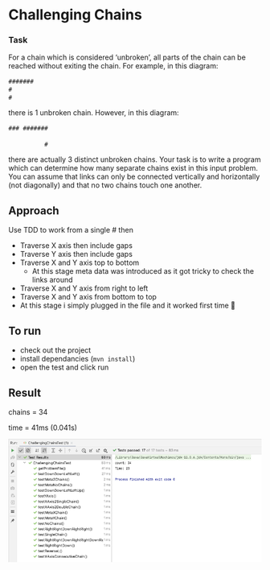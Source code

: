 # Challenging Chains
### Task

For a chain which is considered ‘unbroken’, all parts of the chain can be reached without exiting the chain. For example, in this diagram:
```
#######
#
#
```

there is 1 unbroken chain. However, in this diagram:
```
### #######

          #
```
there are actually 3 distinct unbroken chains.
Your task is to write a program which can determine how many separate chains exist in this input problem. You can assume that links can only be connected vertically and horizontally (not diagonally) and that no two chains touch one another.

## Approach
 Use TDD to work from a single # then
  - Traverse X axis then include gaps
  - Traverse Y axis then include gaps
  - Traverse X and Y axis top to bottom
    - At this stage meta data was introduced as it got tricky to check the links around
  - Traverse X and Y axis from right to left
  - Traverse X and Y axis from bottom to top
  - At this stage i simply plugged in the file and it worked first time 💪

## To run
- check out the project
- install dependancies (`mvn install`)
- open the test and click run

## Result
chains = 34

time = 41ms (0.041s)

![alt text](https://github.com/dale-waterworth/ANDCodeChallenges/blob/master/src/main/resources/img.png?raw=true)
